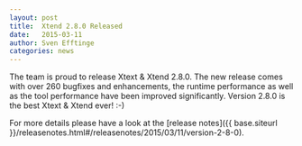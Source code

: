 ```yaml
---
layout: post
title:  Xtend 2.8.0 Released
date:   2015-03-11
author: Sven Efftinge
categories: news
---
```


The team is proud to release Xtext & Xtend 2.8.0. The new release comes with over 260 bugfixes and enhancements, the runtime performance as well as the tool performance have been improved significantly. Version 2.8.0 is the best Xtext & Xtend ever! :-)

For more details please have a look at the [release notes]({{ base.siteurl }}/releasenotes.html#/releasenotes/2015/03/11/version-2-8-0).
